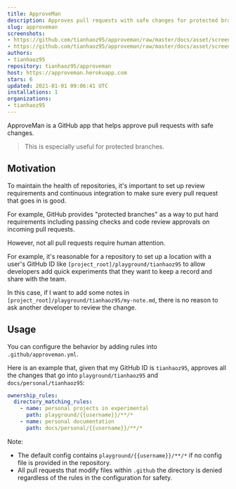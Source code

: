 ```yaml
---
title: ApproveMan
description: Approves pull requests with safe changes for protected branches.
slug: approveman
screenshots:
- https://github.com/tianhaoz95/approveman/raw/master/docs/asset/screenshots/approval.png
- https://github.com/tianhaoz95/approveman/raw/master/docs/asset/screenshots/check_status.png
authors:
- tianhaoz95
repository: tianhaoz95/approveman
host: https://approveman.herokuapp.com
stars: 6
updated: 2021-01-01 09:06:41 UTC
installations: 1
organizations:
- tianhaoz95
---
```


ApproveMan is a GitHub app that helps approve pull requests with safe changes.

> This is especially useful for protected branches.

## Motivation

To maintain the health of repositories, it's important to set up review requirements and continuous integration to make sure every pull request that goes in is good.

For example, GitHub provides "protected branches" as a way to put hard requirements including passing checks and code review approvals on incoming pull requests.

However, not all pull requests require human attention.

For example, it's reasonable for a repository to set up a location with a user's GitHub ID like `[project_root]/playground/tianhaoz95` to allow developers add quick experiments that they want to keep a record and share with the team.

In this case, if I want to add some notes in `[project_root]/playground/tianhaoz95/my-note.md`, there is no reason to ask another developer to review the change.

## Usage

You can configure the behavior by adding rules into `.github/approveman.yml`.

Here is an example that, given that my GitHub ID is `tianhaoz95`, approves all the changes that go into `playground/tianhaoz95` and `docs/personal/tianhaoz95`:

```yml
ownership_rules:
  directory_matching_rules:
    - name: personal projects in experimental
      path: playground/{{username}}/**/*
    - name: personal documentation
      path: docs/personal/{{username}}/**/*
```

Note:

-   The default config contains `playground/{{username}}/**/*` if no config file is provided in the repository.
-   All pull requests that modify files within `.github` the directory is denied regardless of the rules in the configuration for safety.
